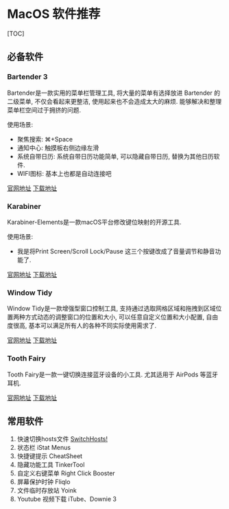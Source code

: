 # MacOS 软件推荐

[TOC]

## 必备软件

### Bartender 3

Bartender是一款实用的菜单栏管理工具, 将大量的菜单有选择放进 Bartender 的二级菜单, 不仅会看起来更整洁, 使用起来也不会造成太大的麻烦. 能够解决和整理菜单栏空间过于拥挤的问题.

使用场景:

- 聚焦搜索: ⌘+Space
- 通知中心: 触摸板右侧边缘左滑
- 系统自带日历: 系统自带日历功能简单, 可以隐藏自带日历, 替换为其他日历软件.
- WIFI图标: 基本上也都是自动连接吧

[官网地址](https://www.macbartender.com/) [下载地址](https://xclient.info/s/bartender.html)

### Karabiner

Karabiner-Elements是一款macOS平台修改键位映射的开源工具.

使用场景: 

- 我是将Print Screen/Scroll Lock/Pause 这三个按键改成了音量调节和静音功能了.

[官网地址](https://karabiner-elements.pqrs.org/) [下载地址](https://xclient.info/s/karabiner-elements.html)

### Window Tidy

Window Tidy是一款增强型窗口控制工具, 支持通过选取网格区域和拖拽到区域位置两种方式动态的调整窗口的位置和大小, 可以任意自定义位置和大小配置, 自由度很高, 基本可以满足所有人的各种不同实际使用需求了.

[官网地址](https://lightpillar.com/window-tidy.html) [下载地址](https://xclient.info/s/window-tidy.html)

### Tooth Fairy

Tooth Fairy是一款一键切换连接蓝牙设备的小工具. 尤其适用于 AirPods 等蓝牙耳机.

[官网地址](https://c-command.com/toothfairy/) [下载地址](https://xclient.info/s/tooth-fairy.html)

## 常用软件

1. 快速切换hosts文件 [SwitchHosts!](https://oldj.github.io/SwitchHosts/)
2. 状态栏 iStat Menus
3. 快捷键提示 CheatSheet
4. 隐藏功能工具 TinkerTool
5. 自定义右键菜单 Right Click Booster
6. 屏幕保护时钟 Fliqlo
7. 文件临时存放站 Yoink
8. Youtube 视频下载 iTube、Downie 3